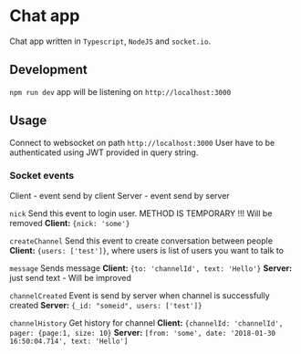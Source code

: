 # Chat app
Chat app written in `Typescript`, `NodeJS` and `socket.io`.

## Development
`npm run dev` app will be listening on `http://localhost:3000`

## Usage
Connect to websocket on path `http://localhost:3000`
User have to be authenticated using JWT provided in query string.

### Socket events
Client - event send by client
Server - event send by server

`nick`
Send this event to login user. METHOD IS TEMPORARY !!! Will be removed
**Client:** `{nick: 'some'}`

`createChannel`
Send this event to create conversation between people
**Client:** `{users: ['test']}`, where users is list of users you want to talk to

`message`
Sends message
**Client:**  `{to: 'channelId', text: 'Hello'}`
**Server:** just send text - Will be improved

`channelCreated`
Event is send by server when channel is successfully created
**Server:** `{_id: "someid", users: ['test']}`

`channelHistory`
Get history for channel
**Client:** `{channelId: 'channelId', pager: {page:1, size: 10}`
**Server:** `[from: 'some', date: '2018-01-30 16:50:04.714', text: 'Hello']`
